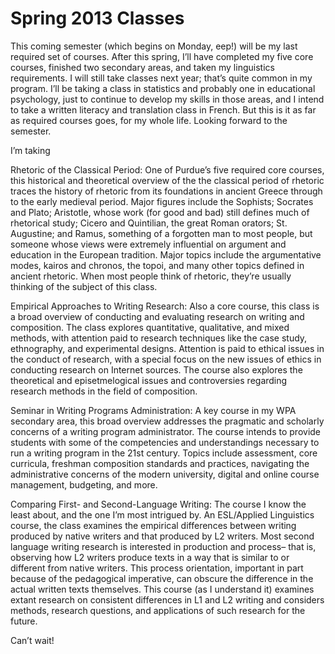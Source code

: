 # Spring 2013 Classes

This coming semester (which begins on Monday, eep!) will be my last required set of courses. After this spring, I’ll have completed my five core courses, finished two secondary areas, and taken my linguistics requirements. I will still take classes next year; that’s quite common in my program. I’ll be taking a class in statistics and probably one in educational psychology, just to continue to develop my skills in those areas, and I intend to take a written literacy and translation class in French. But this is it as far as required courses goes, for my whole life. Looking forward to the semester.

I’m taking

Rhetoric of the Classical Period: One of Purdue’s five required core courses, this historical and theoretical overview of the the classical period of rhetoric traces the history of rhetoric from its foundations in ancient Greece through to the early medieval period. Major figures include the Sophists; Socrates and Plato; Aristotle, whose work (for good and bad) still defines much of rhetorical study; Cicero and Quintilian, the great Roman orators; St. Augustine; and Ramus, something of a forgotten man to most people, but someone whose views were extremely influential on argument and education in the European tradition. Major topics include the argumentative modes, kairos and chronos, the topoi, and many other topics defined in ancient rhetoric. When most people think of rhetoric, they’re usually thinking of the subject of this class.

Empirical Approaches to Writing Research: Also a core course, this class is a broad overview of conducting and evaluating research on writing and composition. The class explores quantitative, qualitative, and mixed methods, with attention paid to research techniques like the case study, ethnography, and experimental designs. Attention is paid to ethical issues in the conduct of research, with a special focus on the new issues of ethics in conducting research on Internet sources. The course also explores the theoretical and episetmelogical issues and controversies regarding research methods in the field of composition.

Seminar in Writing Programs Administration: A key course in my WPA secondary area, this broad overview addresses the pragmatic and scholarly concerns of a writing program administrator. The course intends to provide students with some of the competencies and understandings necessary to run a writing program in the 21st century. Topics include assessment, core curricula, freshman composition standards and practices, navigating the administrative concerns of the modern university, digital and online course management, budgeting, and more.

Comparing First- and Second-Language Writing: The course I know the least about, and the one I’m most intrigued by. An ESL/Applied Linguistics course, the class examines the empirical differences between writing produced by native writers and that produced by L2 writers. Most second language writing research is interested in production and process– that is, observing how L2 writers produce texts in a way that is similar to or different from native writers. This process orientation, important in part because of the pedagogical imperative, can obscure the difference in the actual written texts themselves. This course (as I understand it) examines extant research on consistent differences in L1 and L2 writing and considers methods, research questions, and applications of such research for the future.

Can’t wait!